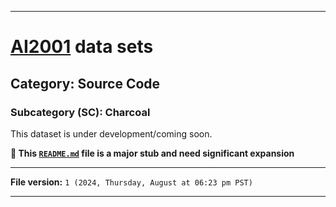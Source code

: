 
***

# [AI2001](https://github.com/seanpm2001/AI2001/) data sets

## Category: Source Code

### Subcategory (SC): Charcoal

This dataset is under development/coming soon.

**🌱️ This [`README.md`](/README.md) file is a major stub and need significant expansion**

***

**File version:** `1 (2024, Thursday, August at 06:23 pm PST)`

***
